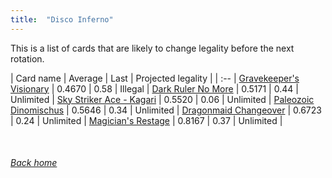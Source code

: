 ```yaml
---
title:  "Disco Inferno"
---
```


This is a list of cards that are likely to change legality before the next rotation.

| Card name | Average | Last | Projected legality |
| :-- |
[Gravekeeper's Visionary](https://db.ygoprodeck.com/card/?search=Gravekeeper's%20Visionary) | 0.4670 | 0.58 | Illegal |
[Dark Ruler No More](https://db.ygoprodeck.com/card/?search=Dark%20Ruler%20No%20More) | 0.5171 | 0.44 | Unlimited |
[Sky Striker Ace - Kagari](https://db.ygoprodeck.com/card/?search=Sky%20Striker%20Ace%20-%20Kagari) | 0.5520 | 0.06 | Unlimited |
[Paleozoic Dinomischus](https://db.ygoprodeck.com/card/?search=Paleozoic%20Dinomischus) | 0.5646 | 0.34 | Unlimited |
[Dragonmaid Changeover](https://db.ygoprodeck.com/card/?search=Dragonmaid%20Changeover) | 0.6723 | 0.24 | Unlimited |
[Magician's Restage](https://db.ygoprodeck.com/card/?search=Magician's%20Restage) | 0.8167 | 0.37 | Unlimited |

<br>

###### [Back home](index)